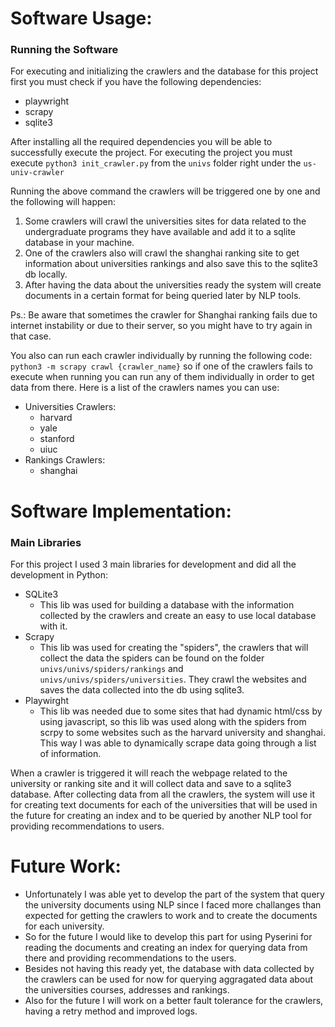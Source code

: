 # **Software Usage:**

### Running the Software
For executing and initializing the crawlers and the database for this project first you must check if you have the following dependencies:
- playwright
- scrapy
- sqlite3

After installing all the required dependencies you will be able to successfully execute the project.
For executing the project you must execute `python3 init_crawler.py` from the `univs` folder right under the `us-univ-crawler`

Running the above command the crawlers will be triggered one by one and the following will happen: 
1) Some crawlers will crawl the universities sites for data related to the undergraduate programs they have available and add it to a sqlite database in your machine.
2) One of the crawlers also will crawl the shanghai ranking site to get information about universities rankings and also save this to the sqlite3 db locally.
3) After having the data about the universities ready the system will create documents in a certain format for being queried later by NLP tools.

Ps.: Be aware that sometimes the crawler for Shanghai ranking fails due to internet instability or due to their server, so you might have to try again in that case.

You also can run each crawler individually by running the following code: `python3 -m scrapy crawl {crawler_name}` so if one of the crawlers fails to execute when running you can run any of them individually in order to get data from there.
Here is a list of the crawlers names you can use:
- Universities Crawlers:
  - harvard
  - yale
  - stanford
  - uiuc
- Rankings Crawlers:
  - shanghai

# **Software Implementation:**

### Main Libraries
For this project I used 3 main libraries for development and did all the development in Python:
- SQLite3
  - This lib was used for building a database with the information collected by the crawlers and create an easy to use local database with it.
- Scrapy
  - This lib was used for creating the "spiders", the crawlers that will collect the data the spiders can be found on the folder `univs/univs/spiders/rankings` and `univs/univs/spiders/universities`. They crawl the websites and saves the data collected into the db using sqlite3.
- Playwirght
  - This lib was needed due to some sites that had dynamic html/css by using javascript, so this lib was used along with the spiders from scrpy to some websites such as the harvard university and shanghai. This way I was able to dynamically scrape data going through a list of information.

When a crawler is triggered it will reach the webpage related to the university or ranking site and it will collect data and save to a sqlite3 database. After collecting data from all the crawlers, the system will use it for creating text documents for each of the universities that will be used in the future for creating an index and to be queried by another NLP tool for providing recommendations to users.

# **Future Work:**
- Unfortunately I was able yet to develop the part of the system that query the university documents using NLP since I faced more challanges than expected for getting the crawlers to work and to create the documents for each university.
- So for the future I would like to develop this part for using Pyserini for reading the documents and creating an index for querying data from there and providing recommendations to the users.
- Besides not having this ready yet, the database with data collected by the crawlers can be used for now for querying aggragated data about the universities courses, addresses and rankings.
- Also for the future I will work on a better fault tolerance for the crawlers, having a retry method and improved logs.

